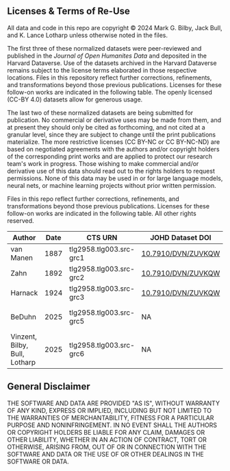 ## Licenses & Terms of Re-Use

All data and code in this repo are copyright © 2024 Mark G. Bilby, Jack Bull, and K. Lance Lotharp unless otherwise noted in the files. 

The first three of these normalized datasets were peer-reviewed and published in the *Journal of Open Humanites Data* and deposited in the Harvard Dataverse. Use of the datasets archived in the Harvard Dataverse remains subject to the license terms elaborated in those respective locations. Files in this repository reflect further corrections, refinements, and transformations beyond those previous publications. Licenses for these follow-on works are indicated in the following table. The openly licensed (CC-BY 4.0) datasets allow for generous usage. 

The last two of these normalized datasets are being submitted for publication. No commercial or derivative uses may be made from them, and at present they should only be cited as forthcoming, and not cited at a granular level, since they are subject to change until the print publications materialize. The more restrictive licenses (CC BY-NC or CC BY-NC-ND) are based on negotiated agreements with the authors and/or copyright holders of the corresponding print works and are applied to protect our research team's work in progress. Those wishing to make commercial and/or derivative use of this data should read out to the rights holders to request permissions. None of this data may be used in or for large language models, neural nets, or machine learning projects without prior written permission.

Files in this repo reflect further corrections, refinements, and transformations beyond those previous publications. Licenses for these follow-on works are indicated in the following table. All other rights reserved.

| Author                          | Date | CTS URN                   | JOHD Dataset DOI                                           | License           |
|---------------------------------|------|---------------------------|------------------------------------------------------------|-------------------|
| van Manen                      | 1887 | tlg2958.tlg003.src-grc1   | [10.7910/DVN/ZUVKQW](https://doi.org/10.7910/DVN/ZUVKQW)   | CC BY 4.0        |
| Zahn                            | 1892 | tlg2958.tlg003.src-grc2   | [10.7910/DVN/ZUVKQW](https://doi.org/10.7910/DVN/ZUVKQW)   | CC BY 4.0        |
| Harnack                         | 1924 | tlg2958.tlg003.src-grc3   | [10.7910/DVN/ZUVKQW](https://doi.org/10.7910/DVN/ZUVKQW)   | CC BY 4.0        |
| BeDuhn                          | 2025 | tlg2958.tlg003.src-grc5   | NA                                                         | CC BY-NC-ND 4.0  |
| Vinzent, Bilby, Bull, Lotharp   | 2025 | tlg2958.tlg003.src-grc6   | NA                                                         | CC BY-NC-ND 4.0  |


## General Disclaimer

THE SOFTWARE AND DATA ARE PROVIDED "AS IS", WITHOUT WARRANTY OF ANY KIND, EXPRESS OR IMPLIED, INCLUDING BUT NOT LIMITED TO THE WARRANTIES OF MERCHANTABILITY, FITNESS FOR A PARTICULAR PURPOSE AND NONINFRINGEMENT. IN NO EVENT SHALL THE AUTHORS OR COPYRIGHT HOLDERS BE LIABLE FOR ANY CLAIM, DAMAGES OR OTHER LIABILITY, WHETHER IN AN ACTION OF CONTRACT, TORT OR OTHERWISE, ARISING FROM, OUT OF OR IN CONNECTION WITH THE SOFTWARE AND DATA OR THE USE OF OR OTHER DEALINGS IN THE SOFTWARE OR DATA.
